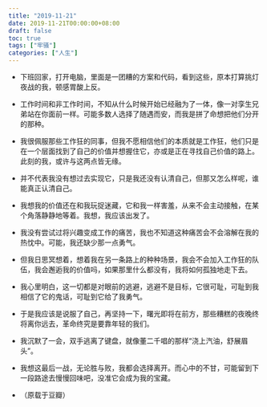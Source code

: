 ```yaml
---
title: "2019-11-21"
date: 2019-11-21T00:00:00+08:00
draft: false
toc: true
tags: ["牢骚"]
categories: ["人生"]
---
```


+ 下班回家，打开电脑，里面是一团糟的方案和代码，看到这些，原本打算挑灯夜战的我，顿感胃酸上反。

+ 工作时间和非工作时间，不知从什么时候开始已经融为了一体，像一对孪生兄弟站在你面前一样。可能多数人选择了随遇而安，而我是拼了命想把他们分开的那种。

+ 我很佩服那些工作狂的同事，但我不愿相信他们的本质就是工作狂，他们只是在一个层面找到了自己的价值并想握住它，亦或是正在寻找自己价值的路上。此刻的我，或许与这两点皆无缘。

+ 并不代表我没有想过去实现它，只是我还没有认清自己，但那又怎么样呢，谁能真正认清自己。

+ 我想我的价值还在和我玩捉迷藏，它和我一样害羞，从来不会主动接触，在某个角落静静地等着。我想，我应该出发了。

+ 我没有尝试过将兴趣变成工作的痛苦，我也不知道这种痛苦会不会溶解在我的热忱中。可能，我还缺少那一点勇气。

+ 但我日思冥想着，想着我在另一条路上的种种场景，我会不会加入工作狂的队伍，我会邂逅我的价值吗，如果那里什么都没有，我将如何孤独地走下去。

+ 我心里明白，这一切都是对眼前的逃避，逃避不是目标，它很可耻，可耻到我相信了它的鬼话，可耻到它给了我勇气。

+ 于是我应该是说服了自己，再坚持一下，曙光即将在前方，那些糟糕的夜晚终将离你远去，革命终究是要靠年轻的我们。

+ 我沉默了一会，双手逃离了键盘，就像董二千唱的那样“浇上汽油，舒展眉头”。

+ 我想这最后一战，无论胜与败，我都会选择离开。而心中的不甘，可能留到下一段路途去慢慢回味吧，没准它会成为我的宝藏。
+ （原载于豆瓣）